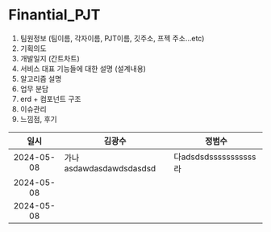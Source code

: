 # Finantial_PJT

1. 팀원정보 (팀이름, 각자이름, PJT이름, 깃주소, 프젝 주소…etc)
2. 기획의도
3. 개발일지 (간트차트)
4. 서비스 대표 기능들에 대한 설명 (설계내용)
5. 알고리즘 설명
6. 업무 분담
7. erd + 컴포넌트 구조
8. 이슈관리
9. 느낌점, 후기

| 일시 | 김광수 | 정범수 |
|:----:|------|------|
| 2024-05-08 |  가나asdawdasdawdsdasdsd  |   다adsdsdsssssssssss라 |
| 2024-05-08 |        |        |
| 2024-05-08 |        |        |
